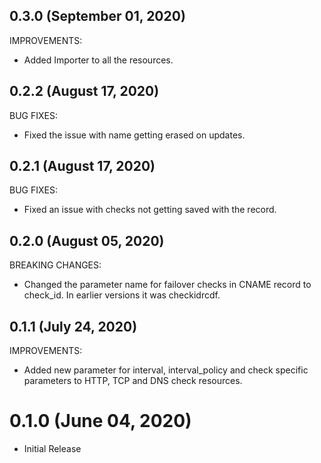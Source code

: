 ## 0.3.0 (September 01, 2020)

IMPROVEMENTS:
- Added Importer to all the resources.
## 0.2.2 (August 17, 2020)

BUG FIXES:
- Fixed the issue with name getting erased on updates.
## 0.2.1 (August 17, 2020)

BUG FIXES:
- Fixed an issue with checks not getting saved with the record.
## 0.2.0 (August 05, 2020)

BREAKING CHANGES:

- Changed the parameter name for failover checks in CNAME record to check_id. In earlier versions it was checkidrcdf.
## 0.1.1 (July 24, 2020)

IMPROVEMENTS:

- Added new parameter for interval, interval_policy and check specific parameters to HTTP, TCP and DNS check resources.
# 0.1.0 (June 04, 2020)

- Initial Release
